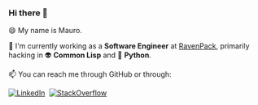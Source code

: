 ### Hi there 👋

😄 My name is Mauro.

🔭 I'm currently working as a **Software Engineer** at [RavenPack](https://www.ravenpack.com/), primarily hacking in 👽 **Common Lisp** and 🐍 **Python**.

📫 You can reach me through GitHub or through:

<a href="https://www.linkedin.com/in/mauro-dagostino/"><img src="https://img.shields.io/badge/linkedin-%230077B5.svg?&style=for-the-badge&logo=linkedin&logoColor=white" alt="LinkedIn" /></a>&nbsp;
<a href="https://stackoverflow.com/users/10303170/mauro-dagostino"><img src="https://img.shields.io/badge/Stack_Overflow-FE7A16?style=for-the-badge&logo=stack-overflow&logoColor=white" alt="StackOverflow" /></a>&nbsp;

<!--
**MauDagos/MauDagos** is a ✨ _special_ ✨ repository because its `README.md` (this file) appears on your GitHub profile.

Here are some ideas to get you started:

- 🔭 I’m currently working on ...
- 🌱 I’m currently learning ...
- 👯 I’m looking to collaborate on ...
- 🤔 I’m looking for help with ...
- 💬 Ask me about ...
- 📫 How to reach me: ...
- 😄 Pronouns: ...
- ⚡ Fun fact: ...
-->
